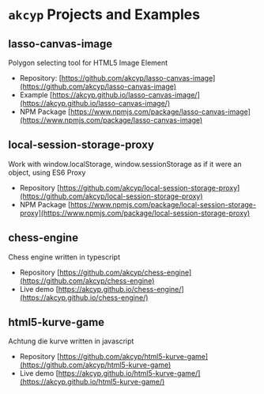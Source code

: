 # `akcyp` Projects and Examples

## lasso-canvas-image

Polygon selecting tool for HTML5 Image Element

- Repository: [https://github.com/akcyp/lasso-canvas-image](https://github.com/akcyp/lasso-canvas-image)
- Example [https://akcyp.github.io/lasso-canvas-image/](https://akcyp.github.io/lasso-canvas-image/)
- NPM Package [https://www.npmjs.com/package/lasso-canvas-image](https://www.npmjs.com/package/lasso-canvas-image)

## local-session-storage-proxy

Work with window.localStorage, window.sessionStorage as if it were an object, using ES6 Proxy

- Repository [https://github.com/akcyp/local-session-storage-proxy](https://github.com/akcyp/local-session-storage-proxy)
- NPM Package [https://www.npmjs.com/package/local-session-storage-proxy](https://www.npmjs.com/package/local-session-storage-proxy)

## chess-engine

Chess engine written in typescript

- Repository [https://github.com/akcyp/chess-engine](https://github.com/akcyp/chess-engine)
- Live demo [https://akcyp.github.io/chess-engine/](https://akcyp.github.io/chess-engine/)

## html5-kurve-game

Achtung die kurve written in javascript

- Repository [https://github.com/akcyp/html5-kurve-game](https://github.com/akcyp/html5-kurve-game)
- Live demo [https://akcyp.github.io/html5-kurve-game/](https://akcyp.github.io/html5-kurve-game/)
